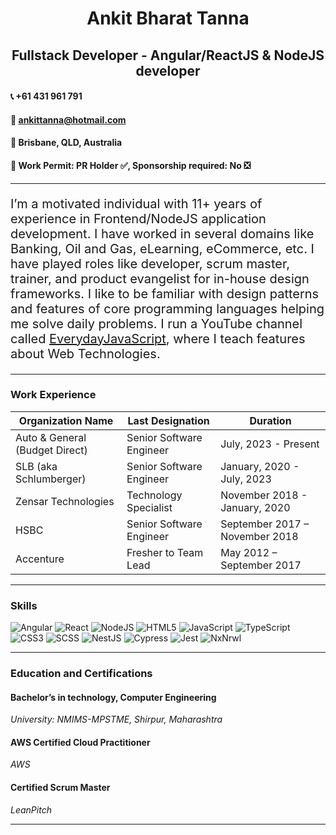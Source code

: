 <h1 align="center">
  Ankit Bharat Tanna
</h1>

<h2 align="center">
  Fullstack Developer - Angular/ReactJS & NodeJS developer
</h2>

#### :telephone_receiver: +61 431 961 791
#### :e-mail: ankittanna@hotmail.com 
#### :pushpin: Brisbane, QLD, Australia
#### :passport_control: Work Permit: PR Holder :white_check_mark:, Sponsorship required: No :negative_squared_cross_mark:
----
<p style="font-weight:400;font-size:20px">I’m a motivated individual with 11+ years of experience in Frontend/NodeJS application development. I have worked in several domains like Banking, Oil and Gas, eLearning, eCommerce, etc. I have played roles like developer, scrum master, trainer, and product evangelist for in-house design frameworks. I like to be familiar with design patterns and features of core programming languages helping me solve daily problems. I run a YouTube channel called <a href="https://www.youtube.com/@EverydayJavaScript/">EverydayJavaScript</a>, where I teach features about Web Technologies.</p>

----
### Work Experience

| Organization Name              | Last Designation             | Duration                       |
| ------------------------------ | ---------------------------- | ------------------------------ |
| Auto & General (Budget Direct) | Senior Software Engineer     | July, 2023 - Present           |
| SLB (aka Schlumberger)         | Senior Software Engineer     | January, 2020 - July, 2023     |
| Zensar Technologies            | Technology Specialist        | November 2018 - January, 2020  |
| HSBC                           | Senior Software Engineer     | September 2017 – November 2018 |
| Accenture                      | Fresher to Team Lead         | May 2012 – September 2017      |

----
### Skills

![Angular](https://img.shields.io/badge/Angular-red?style=for-the-badge)
![React](https://img.shields.io/badge/React-blue?style=for-the-badge)
![NodeJS](https://img.shields.io/badge/Node-green?style=for-the-badge)
![HTML5](https://img.shields.io/badge/HTML5-orange?style=for-the-badge)
![JavaScript](https://img.shields.io/badge/JavaScript-yellow?style=for-the-badge)
![TypeScript](https://img.shields.io/badge/TypeScript-lightblue?style=for-the-badge)
![CSS3](https://img.shields.io/badge/CSS3-darkblue?style=for-the-badge)
![SCSS](https://img.shields.io/badge/SCSS-orange?style=for-the-badge)
![NestJS](https://img.shields.io/badge/NestJS-darkred?style=for-the-badge)
![Cypress](https://img.shields.io/badge/Cypress-lightgreen?style=for-the-badge)
![Jest](https://img.shields.io/badge/Jest-maroon?style=for-the-badge)
![NxNrwl](https://img.shields.io/badge/NxNrwl-darkblue?style=for-the-badge)

----
### Education and Certifications

#### Bachelor’s in technology, Computer Engineering
*University: NMIMS-MPSTME, Shirpur, Maharashtra*


#### AWS Certified Cloud Practitioner
*AWS*


#### Certified Scrum Master
*LeanPitch*

----

<!--
**ankitbtanna/ankitbtanna** is a ✨ _special_ ✨ repository because its `README.md` (this file) appears on your GitHub profile.

Here are some ideas to get you started:

- 🔭 I’m currently working on ...
- 🌱 I’m currently learning ...
- 👯 I’m looking to collaborate on ...
- 🤔 I’m looking for help with ...
- 💬 Ask me about ...
- 📫 How to reach me: ...
- 😄 Pronouns: ...
- ⚡ Fun fact: ...
-->
